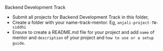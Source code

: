 Backend Development Track

- Submit all projects for Backend Development Track in this folder, 
- Create a folder with your name-track-mentor. Eg, `anjali-project-TW-siddhi`
- Ensure to create a README.md file for your project and add `name` of mentor and `description` of your project and `how to use or a setup guide`.